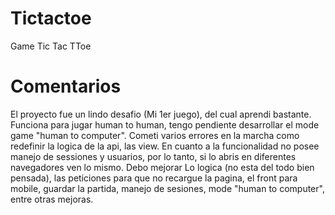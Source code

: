 # Tictactoe
Game Tic Tac TToe

# Comentarios

El proyecto fue un lindo desafio (Mi 1er juego), del cual aprendi bastante. Funciona para jugar human to human, tengo pendiente desarrollar el mode game "human to computer". Cometi varios errores en la marcha como redefinir la logica de la api, las view. En cuanto a la funcionalidad no posee manejo de sessiones y usuarios, por lo tanto, si lo abris en diferentes navegadores ven lo mismo. Debo mejorar Lo logica (no esta del todo bien pensada), las peticiones para que no recargue la pagina, el front para mobile, guardar la partida, manejo de sesiones, mode "human to computer", entre otras mejoras.


